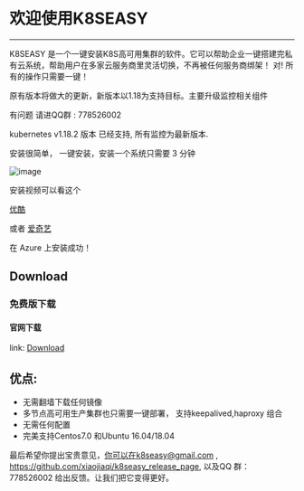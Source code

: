 # 欢迎使用K8SEASY

------

K8SEASY 是一个一键安装K8S高可用集群的软件。它可以帮助企业一键搭建完私有云系统，帮助用户在多家云服务商里灵活切换，不再被任何服务商绑架！ 对! 所有的操作只需要一键！

原有版本将做大的更新，新版本以1.18为支持目标。主要升级监控相关组件

有问题 请进QQ群 : 778526002

kubernetes v1.18.2 版本 已经支持, 所有监控为最新版本.

安装很简单， 一键安装，安装一个系统只需要 3 分钟 

![image](http://www.k8seasy.com/fast.gif)


安装视频可以看这个

[优酷](https://v.youku.com/v_show/id_XNDU1MDQxNjExMg==.html)


或者
[爱奇艺](https://www.iqiyi.com/v_19rvrdfn18.html)


在 Azure 上安装成功！

 
## Download
 
### 免费版下载


#### 官网下载
link: [Download](http://dl.k8seasy.com/)
 
## 优点:

* 无需翻墙下载任何镜像
* 多节点高可用生产集群也只需要一键部署， 支持keepalived,haproxy 组合
* 无需任何配置
* 完美支持Centos7.0 和Ubuntu 16.04/18.04
 
最后希望你提出宝贵意见，你可以在k8seasy@gmail.com  , https://github.com/xiaojiaqi/k8seasy_release_page,  以及QQ 群： 778526002 给出反馈。让我们把它变得更好。
